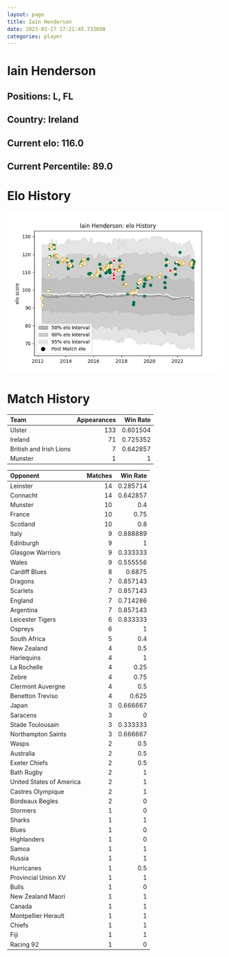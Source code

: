 ```yaml
---  
layout: page  
title: Iain Henderson  
date: 2023-03-17 17:21:45.732698  
categories: player  
---
```

# Iain Henderson

## Positions: L, FL

## Country: Ireland

## Current elo: 116.0

## Current Percentile: 89.0

# Elo History


![elo history](history_IainHenderson.png)
# Match History


| Team                    |   Appearances |   Win Rate |
|:------------------------|--------------:|-----------:|
| Ulster                  |           133 |   0.601504 |
| Ireland                 |            71 |   0.725352 |
| British and Irish Lions |             7 |   0.642857 |
| Munster                 |             1 |   1        |

| Opponent                 |   Matches |   Win Rate |
|:-------------------------|----------:|-----------:|
| Leinster                 |        14 |   0.285714 |
| Connacht                 |        14 |   0.642857 |
| Munster                  |        10 |   0.4      |
| France                   |        10 |   0.75     |
| Scotland                 |        10 |   0.8      |
| Italy                    |         9 |   0.888889 |
| Edinburgh                |         9 |   1        |
| Glasgow Warriors         |         9 |   0.333333 |
| Wales                    |         9 |   0.555556 |
| Cardiff Blues            |         8 |   0.6875   |
| Dragons                  |         7 |   0.857143 |
| Scarlets                 |         7 |   0.857143 |
| England                  |         7 |   0.714286 |
| Argentina                |         7 |   0.857143 |
| Leicester Tigers         |         6 |   0.833333 |
| Ospreys                  |         6 |   1        |
| South Africa             |         5 |   0.4      |
| New Zealand              |         4 |   0.5      |
| Harlequins               |         4 |   1        |
| La Rochelle              |         4 |   0.25     |
| Zebre                    |         4 |   0.75     |
| Clermont Auvergne        |         4 |   0.5      |
| Benetton Treviso         |         4 |   0.625    |
| Japan                    |         3 |   0.666667 |
| Saracens                 |         3 |   0        |
| Stade Toulousain         |         3 |   0.333333 |
| Northampton Saints       |         3 |   0.666667 |
| Wasps                    |         2 |   0.5      |
| Australia                |         2 |   0.5      |
| Exeter Chiefs            |         2 |   0.5      |
| Bath Rugby               |         2 |   1        |
| United States of America |         2 |   1        |
| Castres Olympique        |         2 |   1        |
| Bordeaux Begles          |         2 |   0        |
| Stormers                 |         1 |   0        |
| Sharks                   |         1 |   1        |
| Blues                    |         1 |   0        |
| Highlanders              |         1 |   0        |
| Samoa                    |         1 |   1        |
| Russia                   |         1 |   1        |
| Hurricanes               |         1 |   0.5      |
| Provincial Union XV      |         1 |   1        |
| Bulls                    |         1 |   0        |
| New Zealand Maori        |         1 |   1        |
| Canada                   |         1 |   1        |
| Montpellier Herault      |         1 |   1        |
| Chiefs                   |         1 |   1        |
| Fiji                     |         1 |   1        |
| Racing 92                |         1 |   0        |